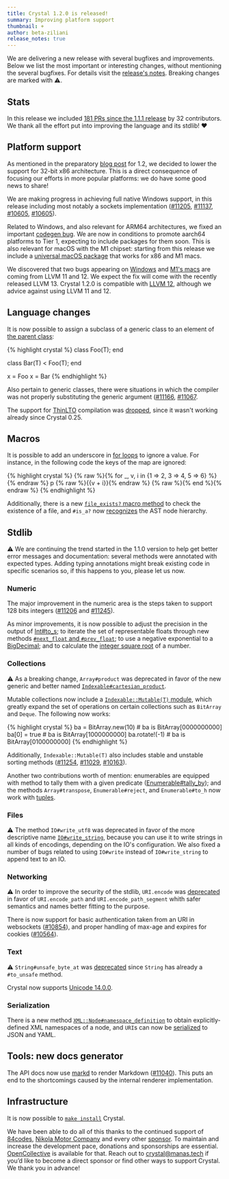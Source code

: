 ```yaml
---
title: Crystal 1.2.0 is released!
summary: Improving platform support
thumbnail: +
author: beta-ziliani
release_notes: true
---
```


We are delivering a new release with several bugfixes and improvements. Below we list the most important or interesting changes, without mentioning the several bugfixes. For details visit the [release's notes](https://github.com/crystal-lang/crystal/releases/tag/1.2.0). Breaking changes are marked with ⚠️.

## Stats

In this release we included [181 PRs since the 1.1.1 release](https://github.com/crystal-lang/crystal/pulls?q=is%3Apr+milestone%3A1.2.0) by 32 contributors. We thank all the effort put into improving the language and its stdlib! ❤️

## Platform support

As mentioned in the preparatory [blog post](https://crystal-lang.org/2021/09/30/preparing-1.2.html) for 1.2, we decided to lower the support for 32-bit x86 architecture. This is a direct consequence of focusing our efforts in more popular platforms: we do have some good news to share! 

We are making progress in achieving full native Windows support, in this release including most notably a sockets implementation ([#11205](https://github.com/crystal-lang/crystal/pull/11205), [#11137](https://github.com/crystal-lang/crystal/pull/11137), [#10605](https://github.com/crystal-lang/crystal/pull/10784), [#10605](https://github.com/crystal-lang/crystal/pull/10605)).

Related to Windows, and also relevant for ARM64 architectures, we fixed an important [codegen bug](https://github.com/crystal-lang/crystal/pull/11189). We are now in conditions to promote aarch64 platforms to Tier 1, expecting to include packages for them soon. This is also relevant for macOS with the M1 chipset: starting from this release we include a [universal macOS package](https://github.com/crystal-lang/crystal/releases/download/1.2.0/crystal-1.2.0-1.universal.pkg) that works for x86 and M1 macs.

We discovered that two bugs appearing on [Windows](https://github.com/crystal-lang/crystal/issues/11047) and [M1's macs](https://github.com/crystal-lang/crystal/issues/11021) are coming from LLVM 11 and 12. We expect the fix will come with the recently released LLVM 13. Crystal 1.2.0 is compatible with [LLVM 12](https://github.com/crystal-lang/crystal/pull/10873), although we advice against using LLVM 11 and 12.

## Language changes

It is now possible to assign a subclass of a generic class to an element of [the parent class](https://github.com/crystal-lang/crystal/pull/11250):

<div class="code_section">{% highlight crystal %}
class Foo(T); end

class Bar(T) < Foo(T); end

x = Foo
x = Bar
{% endhighlight %}</div>

Also pertain to generic classes, there were situations in which the compiler was not properly substituting the generic argument ([#11166](https://github.com/crystal-lang/crystal/pull/11166), [#11067](https://github.com/crystal-lang/crystal/pull/11067).

The support for [ThinLTO](https://clang.llvm.org/docs/ThinLTO.html) compilation was [dropped](https://github.com/crystal-lang/crystal/pull/11194), since it wasn't working already since Crystal 0.25.

## Macros

It is possible to add an underscore in [for loops](https://github.com/crystal-lang/crystal/pull/11141) to ignore a value. For instance, in the following code the keys of the map are ignored:
<div class="code_section">{% highlight crystal %}
{% raw %}{% for _, v, i in {1 => 2, 3 => 4, 5 => 6} %}{% endraw %}
  p {% raw %}{{v + i}}{% endraw %}
{% raw %}{% end %}{% endraw %}
{% endhighlight %}</div>

Additionally, there is a new [`file_exists?` macro method](https://github.com/crystal-lang/crystal/pull/10540) to check the existence of a file, and  `#is_a?` now [recognizes](https://github.com/crystal-lang/crystal/pull/11062) the AST node hierarchy.

## Stdlib

⚠️ We are continuing the trend started in the 1.1.0 version to help get better error messages and documentation: several methods were annotated with expected types. Adding typing annotations might break existing code in specific scenarios so, if this happens to you, please let us now.

### Numeric

The major improvement in the numeric area is the steps taken to support 128 bits integers ([#11206](https://github.com/crystal-lang/crystal/pull/11206/) and [#11245](https://github.com/crystal-lang/crystal/pull/11245)).

As minor improvements, it is now possible to adjust the precision in the output of [Int#to_s](https://github.com/crystal-lang/crystal/pull/10926); to iterate the set of representable floats through new methods [`#next_float` and `#prev_float`](https://github.com/crystal-lang/crystal/pull/10908); 
to use a negative exponential to a [BigDecimal](https://github.com/crystal-lang/crystal/pull/10892); and to calculate the [integer square root](https://github.com/crystal-lang/crystal/pull/10549) of a number.

### Collections

⚠️ As a breaking change, `Array#product` was deprecated in favor of the new generic and better named [`Indexable#cartesian_product`](https://github.com/crystal-lang/crystal/pull/10013).

Mutable collections now include a [`Indexable::Mutable(T)` module](https://github.com/crystal-lang/crystal/pull/11059), which greatly expand the set of operations on certain collections such as `BitArray` and `Deque`. The following now works:

<div class="code_section">{% highlight crystal %}
ba = BitArray.new(10) # ba is BitArray[0000000000]
ba[0] = true          # ba is BitArray[1000000000]
ba.rotate!(-1)        # ba is BitArray[0100000000]
{% endhighlight %}</div>

Additionally, `Indexable::Mutable(T)` also includes stable and unstable sorting methods ([#11254](https://github.com/crystal-lang/crystal/pull/11254), [#11029](https://github.com/crystal-lang/crystal/pull/11029), [#10163](https://github.com/crystal-lang/crystal/pull/10163)).

Another two contributions worth of mention: enumerables are equipped with method to tally them with a given predicate ([Enumerable#tally_by](https://github.com/crystal-lang/crystal/pull/10922)); and the methods `Array#transpose`, `Enumerable#reject`, and `Enumerable#to_h` now work with [tuples](https://github.com/crystal-lang/crystal/pull/10445).

### Files

⚠️ The method `IO#write_utf8` was deprecated in favor of the more descriptive name [`IO#write_string`](https://github.com/crystal-lang/crystal/pull/11051), because you can use it to write strings in all kinds of encodings, depending on the IO's configuration.
We also fixed a number of bugs related to using `IO#write` instead of `IO#write_string` to append text to an IO.

### Networking

⚠️ In order to improve the security of the stdlib, `URI.encode` was [deprecated](https://github.com/crystal-lang/crystal/pull/11248) in favor of `URI.encode_path` and `URI.encode_path_segment` whith safer semantics and names better fitting to the purpose.

There is now support for basic authentication taken from an URI in websockets ([#10854](https://github.com/crystal-lang/crystal/pull/10854)), and
proper handling of max-age and expires for cookies ([#10564](https://github.com/crystal-lang/crystal/pull/10564)).

### Text

⚠️ `String#unsafe_byte_at` was [deprecated](https://github.com/crystal-lang/crystal/pull/10559) since `String` has already a `#to_unsafe` method.

Crystal now supports [Unicode 14.0.0](https://github.com/crystal-lang/crystal/pull/11215).

### Serialization

There is a new method [`XML::Node#namespace_definition`](https://github.com/crystal-lang/crystal/pull/11072) to obtain explicitly-defined XML namespaces of a node, and `URI`s can now be [serialized](https://github.com/crystal-lang/crystal/pull/10404) to JSON and YAML.

## Tools: new docs generator

The API docs now use [markd](https://github.com/icyleaf/markd/) to render Markdown ([#11040](https://github.com/crystal-lang/crystal/pull/11040)). This puts an end to the shortcomings caused by the internal renderer implementation.

## Infrastructure

It is now possible to [`make install`](https://github.com/crystal-lang/crystal/pull/10878) Crystal.


We have been able to do all of this thanks to the continued support of [84codes](https://www.84codes.com/), [Nikola Motor Company](https://nikolamotor.com/) and every other [sponsor](/sponsors). To maintain and increase the development pace, donations and sponsorships are essential. [OpenCollective](https://opencollective.com/crystal-lang) is available for that. Reach out to [crystal@manas.tech](mailto:crystal@manas.tech) if you’d like to become a direct sponsor or find other ways to support Crystal. We thank you in advance!
